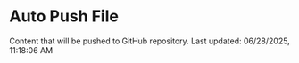 # Auto Push File

Content that will be pushed to GitHub repository.
Last updated: 06/28/2025, 11:18:06 AM